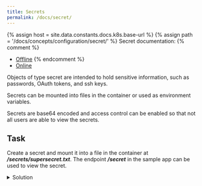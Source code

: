 ```yaml
---
title: Secrets
permalink: /docs/secret/
---
```

{% assign host = site.data.constants.docs.k8s.base-url %}
{% assign path = '/docs/concepts/configuration/secret/' %}
Secret documentation:
{% comment %}
* [Offline]({{host.offline}}{{path}})
{% endcomment %}
* [Online]({{host.online}}{{path}})


Objects of type secret are intended to hold sensitive information, such as passwords, OAuth tokens, and ssh keys.

Secrets can be mounted into files in the container or used as environment variables.

Secrets are base64 encoded and access control can be enabled so that not all users are able to view the secrets.


## Task

Create a secret and mount it into a file in the container at ***/secrets/supersecret.txt***. The endpoint ***/secret*** in the sample app can be used to view the secret.

<details>
  <summary>Solution</summary>
  <div markdown="1">

### Solution, Creating the secret from a file

```bash
echo -n 'my_supersecret' > ./supersecret.txt
kubectl --namespace=mynamespace create secret generic mysecret --from-file=./supersecret.txt
```

### Solution, Mounting the secret into a file in the container

```yaml
apiVersion: apps/v1
kind: Deployment
metadata:
  name: sample-app-deployment
  labels:
    app: sample-app
spec:
  replicas: 1
  selector:
    matchLabels:
      app: sample-app
  template:
    metadata:
      labels:
        app: sample-app
    spec:
      containers:
      - name: sample-app
        image: torklo/workshop-frontend
        imagePullPolicy: Always
        ports:
        - containerPort: 8080
        volumeMounts:
        - name: greatestconfig
          mountPath: /config/greatestconfig.yml
          readOnly: true
          subPath: greatestconfig.yml
        - name: supersecret
          mountPath: "/secrets"
          readOnly: true
      volumes:
      - name: supersecret
        secret:
          secretName: mysecret
      - name: greatestconfig
        configMap:
          defaultMode: 0600
          name: myconfigmap
```

Now open a shell in your pod and check if there are any secrets there

```
kubectl exec -it [pod-name] sh
cat /secrets/*
```

  </div>
</details>
